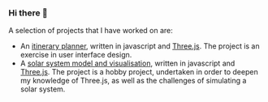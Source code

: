 ### Hi there 👋

<!--
**erla2996/erla2996** is a ✨ _special_ ✨ repository because its `README.md` (this file) appears on your GitHub profile.

Here are some ideas to get you started:

- 🔭 I’m currently working on ...
- 🌱 I’m currently learning ...
- 👯 I’m looking to collaborate on ...
- 🤔 I’m looking for help with ...
- 💬 Ask me about ...
- 📫 How to reach me: ...
- 😄 Pronouns: ...
- ⚡ Fun fact: ...
-->


A selection of projects that I have worked on are:
- An [itinerary planner](https://github.com/erla2996/UIP2), written in javascript and [Three.js](https://threejs.org/). The project is an exercise in user interface design.
- A [solar system model and visualisation](https://github.com/erla2996/SolarSystem), written in javascript and [Three.js](https://threejs.org/). The project is a hobby project, undertaken in order to deepen my knowledge of Three.js, as well as the challenges of simulating a solar system.
